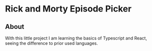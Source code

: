 # Rick and Morty Episode Picker

## About
With this little project I am learning the basics of Typescript and React, seeing the difference to prior used languages.
